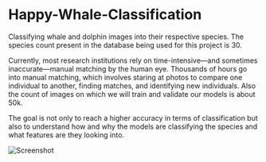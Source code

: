# Happy-Whale-Classification

Classifying whale and dolphin images into their respective species. The species count present in the database being used for this project is 30.

Currently, most research institutions rely on time-intensive—and sometimes inaccurate—manual matching by the human eye. Thousands of hours go into manual matching, which involves staring at photos to compare one individual to another, finding matches, and identifying new individuals. Also the count of images on which we will train and validate our models is about 50k.

The goal is not only to reach a higher accuracy in terms of classification but also to understand how and why the models are classifying the species and what features are they looking into.

![Screenshot](image.png)
